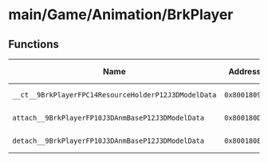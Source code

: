 # main/Game/Animation/BrkPlayer

## Functions

| Name | Address | Match % |
|------|---------|---------|
| `__ct__9BrkPlayerFPC14ResourceHolderP12J3DModelData` | `0x8001809C` | :x: (0.0%) |
| `attach__9BrkPlayerFP10J3DAnmBaseP12J3DModelData` | `0x800180DC` | :x: (0.0%) |
| `detach__9BrkPlayerFP10J3DAnmBaseP12J3DModelData` | `0x800180E4` | :x: (0.0%) |